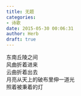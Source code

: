 ```yaml
---  
title: 无题  
categories:  
- 诗歌  
date: 2015-05-30 00:06:31  
author: Herb  
draft: true
---  
```

东南丘陵之间  
风曲折着进来  
云曲折着出去  
月亮从天上的破布里伸一道光  
照着被秉着的灯